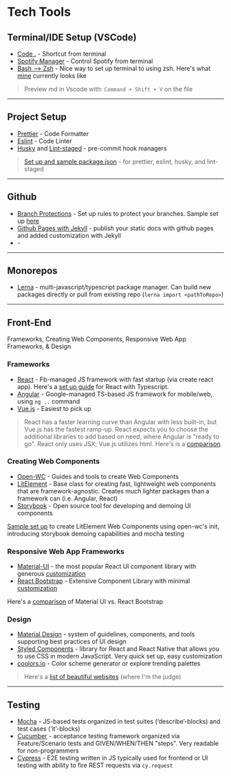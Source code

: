 # Tech Tools

## Terminal/IDE Setup (VSCode)

- [Code .](https://code.visualstudio.com/docs/setup/mac) - Shortcut from terminal
- [Spotify Manager](https://github.com/hnarayanan/shpotify) - Control Spotify from terminal
- [Bash --> Zsh](https://www.freecodecamp.org/news/jazz-up-your-zsh-terminal-in-seven-steps-a-visual-guide-e81a8fd59a38/) - Nice way to set up terminal to using zsh. Here's what [mine](./static/zsh-sample-terminal.png) currently looks like

> Preview md in Vscode with: `Command + Shift + V` on the file

---

## Project Setup

- [Prettier](https://prettier.io/docs/en/install.html) - Code Formatter
- [Eslint](https://eslint.org/docs/user-guide/getting-started) - Code Linter
- [Husky](https://typicode.github.io/husky/#/) and [Lint-staged](https://www.npmjs.com/package/lint-staged) - pre-commit hook managers

> [Set up and sample package.json](./docs/pre-commit-hooks.md) - for prettier, eslint, husky, and lint-staged

---
## Github

- [Branch Protections](https://docs.github.com/en/enterprise-server@3.0/github/administering-a-repository/managing-a-branch-protection-rule) - Set up rules to protect your branches. Sample set up [here](./docs/branch-protections.md)
- [Github Pages with Jekyll](https://docs.github.com/en/github/working-with-github-pages/setting-up-a-github-pages-site-with-jekyll) - publish your static docs with github pages and added customization with Jekyll
- []() - 

> 

---

## Monorepos

- [Lerna](https://lerna.js.org/) - multi-javascript/typescript package manager. Can build new packages directly or pull from existing repo (`lerna import <pathToRepo>`)

---

## Front-End

Frameworks, Creating Web Components, Responsive Web App Frameworks, & Design

### Frameworks

- [React](https://reactjs.org/docs/getting-started.html) - Fb-managed JS framework with fast startup (via create react app). Here's a [set up guide](./docs/react-with-typescript.md) for React with Typescript.
- [Angular](https://angular.io/guide/setup-local) - Google-managed TS-based JS framework for mobile/web, using `ng ..` command
- [Vue.js](https://vuejs.org/v2/guide/) - Easiest to pick up

> React has a faster learning curve than Angular with less built-in, but Vue.js has the fastest ramp-up. React expects you to choose the additional libraries to add based on need, where Angular is "ready to go". React only uses JSX; Vue.js utilizes html. Here's is a [comparison](https://academind.com/tutorials/angular-vs-react-vs-vue-my-thoughts/).

### Creating Web Components

- [Open-WC](https://open-wc.org/) - Guides and tools to create Web Components
- [LitElement](https://lit-element.polymer-project.org/guide) - Base class for creating fast, lightweight web components that are framework-agnostic. Creates much lighter packages than a framework can (i.e. Angular, React)
- [Storybook](https://storybook.js.org/) - Open source tool for developing and demoing UI components

[Sample set up](./docs/lit-element-web-components.md) to create LitElement Web Components using open-wc's init, introducing storybook demoing capabilities and mocha testing

### Responsive Web App Frameworks

- [Material-UI](https://material-ui.com/) - the most popular React UI component library with generous [customization](https://material-ui.com/customization/theming/)
- [React Bootstrap](https://react-bootstrap.github.io/getting-started/introduction) - Extensive Component Library with minimal [customization](https://getbootstrap.com/docs/4.5/utilities/colors/)

Here's a [comparison](https://uxplanet.org/material-ui-vs-bootstrap-a-detailed-comparison-8fc9151db5ed) of Material UI vs. React Bootstrap

### Design

- [Material Design](https://material.io/design) - system of guidelines, components, and tools supporting best practices of UI design
- [Styled Components](https://styled-components.com/) - library for React and React Native that allows you to use CSS in modern JavaScript. Very quick set up, easy customization
- [coolors.io](https://coolors.co/) - Color scheme generator or explore trending palettes

> Here's a [list of beautiful websites](./docs/website-designs.md) (where I'm the judge)

---

## Testing

- [Mocha](https://mochajs.org/#installation) - JS-based tests organized in test suites (‘describe’-blocks) and test cases (‘it’-blocks)
- [Cucumber](https://cucumber.io/) - acceptance testing framework organized via Feature/Scenario tests and GIVEN/WHEN/THEN "steps". Very readable for non-programmers
- [Cypress](https://www.cypress.io/) - E2E testing written in JS typically used for frontend or UI testing with ability to fire REST requests via `cy.request`
